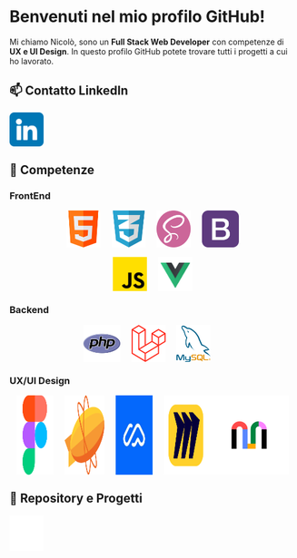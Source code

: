 <head>
  <!-- Altri tag head -->
  <link rel="stylesheet" href="[https://cdnjs.cloudflare.com/ajax/libs/font-awesome/6.5.2/css/all.min.css](https://cdnjs.cloudflare.com/ajax/libs/font-awesome/6.5.2/css/all.min.css)">
  <link href="https://cdn.jsdelivr.net/npm/bootstrap@5.3.3/dist/css/bootstrap.min.css" rel="stylesheet" integrity="sha384-QWTKZyjpPEjISv5WaRU9OFeRpok6YctnYmDr5pNlyT2bRjXh0JMhjY6hW+ALEwIH" crossorigin="anonymous">
</head>

# Benvenuti nel mio profilo GitHub!

Mi chiamo Nicolò, sono un **Full Stack Web Developer** con competenze di **UX e UI Design**. In questo profilo GitHub potete trovare tutti i progetti a cui ho lavorato.

## 📫 Contatto LinkedIn
<div>
    <a style="text-decoration:none" href="https://www.linkedin.com/in/nicol%C3%B2-manunta-5203332ba/">
      <img align="center" alt="Nicolò Manunta LinkedIn" width="60px" src="https://github.com/nicomanunta/icon/blob/main/linkedin-color.png" />
    </a>
</div>

## 🔧 Competenze

### FrontEnd
<div style="display: flex; justify-content: center;">
 <img align="center" alt="html"  width="60px" src="https://github.com/nicomanunta/icon/blob/main/html-color.png"/> &nbsp;&nbsp;&nbsp;&nbsp;&nbsp;
 <img align="center" alt="css" width="60px" src="https://github.com/nicomanunta/icon/blob/main/css-color.png" /> &nbsp;&nbsp;&nbsp;&nbsp;&nbsp;
 <img align="center" alt="scss" width="60px" src="https://github.com/nicomanunta/icon/blob/main/sass-color.png" /> &nbsp;&nbsp;&nbsp;&nbsp;&nbsp;
 <img align="center" alt="bootstrap" width="65px" src="https://github.com/nicomanunta/icon/blob/main/bootstrap-color.png" />
</div>
<br>
<div style="display: flex; justify-content: center;">
 <img align="center" alt="js" width="60px" src="https://github.com/nicomanunta/icon/blob/main/js-color.png" /> &nbsp;&nbsp;&nbsp;&nbsp;&nbsp;
 <img align="center" alt="vue" width="60px" src="https://github.com/nicomanunta/icon/blob/main/vuejs-color.png" />
</div>

### Backend
<div style="display: flex; justify-content: center;">
 <img align="center" alt="php" width="65px" src="https://github.com/nicomanunta/icon/blob/main/php1-color.png" /> &nbsp;&nbsp;&nbsp;&nbsp;&nbsp;
 <img align="center" alt="laravel" width="60px" src="https://github.com/nicomanunta/icon/blob/main/laravel-color.png" /> &nbsp;&nbsp;&nbsp;&nbsp;&nbsp;
 <img align="center" alt="mysql" width="60px" src="https://github.com/nicomanunta/icon/blob/main/Mysql.png" /> &nbsp;&nbsp;&nbsp;&nbsp;&nbsp;
</div>

### UX/UI Design
<div style="display: flex; justify-content: center;">
 <img align="center" alt="figma" width="65px" src="https://github.com/nicomanunta/icon/blob/main/figma-color.png" /> &nbsp;&nbsp;&nbsp;&nbsp;&nbsp;
 <img align="center" alt="zeplin" width="70px" src="https://github.com/nicomanunta/icon/blob/main/zeplin-color.png" /> &nbsp;&nbsp;&nbsp;&nbsp;&nbsp;
 <img align="center" alt="maze" width="65px" src="https://github.com/nicomanunta/icon/blob/main/maze-color.jpeg" /> &nbsp;&nbsp;&nbsp;&nbsp;&nbsp;
 <img align="center" alt="miro" width="80px" src="https://github.com/nicomanunta/icon/blob/main/miro-color.png" />
 <img align="center" alt="mural" width="140px" src="https://github.com/nicomanunta/icon/blob/main/mural2-color.png" />
</div>

## 📂 Repository e Progetti
<div>
  <a style="text-decoration:none" href="https://github.com/stars/nicomanunta/lists/top-progetti">
        <img align="center" alt="Nicolò Manunta GitHub" width="60px" src="https://github.com/nicomanunta/icon/blob/main/github.svg" />
  </a>
</div>


